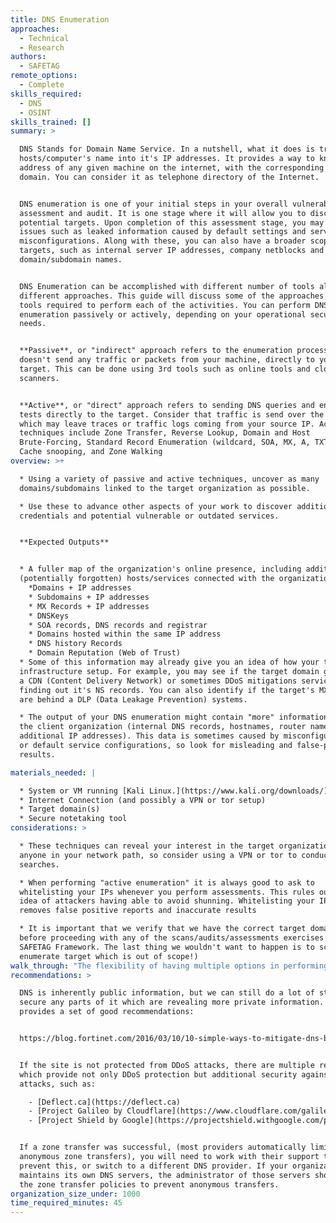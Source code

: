 ```yaml
---
title: DNS Enumeration
approaches:
  - Technical
  - Research
authors:
  - SAFETAG
remote_options:
  - Complete
skills_required:
  - DNS
  - OSINT
skills_trained: []
summary: >

  DNS Stands for Domain Name Service. In a nutshell, what it does is translate
  hosts/computer's name into it's IP addresses. It provides a way to know the IP
  address of any given machine on the internet, with the corresponding URL, or
  domain. You can consider it as telephone directory of the Internet.


  DNS enumeration is one of your initial steps in your overall vulnerability
  assessment and audit. It is one stage where it will allow you to discover more
  potential targets. Upon completion of this assessment stage, you may find
  issues such as leaked information caused by default settings and server
  misconfigurations. Along with these, you can also have a broader scope of
  targets, such as internal server IP addresses, company netblocks and
  domain/subdomain names.


  DNS Enumeration can be accomplished with different number of tools along with
  different approaches. This guide will discuss some of the approaches and the
  tools required to perform each of the activities. You can perform DNS
  enumeration passively or actively, depending on your operational security
  needs.


  **Passive**, or "indirect" approach refers to the enumeration process that
  doesn't send any traffic or packets from your machine, directly to your
  target. This can be done using 3rd tools such as online tools and cloud based
  scanners.


  **Active**, or "direct" approach refers to sending DNS queries and enumeration
  tests directly to the target. Consider that traffic is send over the target
  which may leave traces or traffic logs coming from your source IP. Active
  techniques include Zone Transfer, Reverse Lookup, Domain and Host
  Brute-Forcing, Standard Record Enumeration (wildcard, SOA, MX, A, TXT etc),
  Cache snooping, and Zone Walking
overview: >+

  * Using a variety of passive and active techniques, uncover as many
  domains/subdomains linked to the target organization as possible.

  * Use these to advance other aspects of your work to discover additional
  credentials and potential vulnerable or outdated services.


  **Expected Outputs**


  * A fuller map of the organization's online presence, including additional
  (potentially forgotten) hosts/services connected with the organization.
    *Domains + IP addresses
    * Subdomains + IP addresses
    * MX Records + IP addresses
    * DNSKeys
    * SOA records, DNS records and registrar
    * Domains hosted within the same IP address
    * DNS history Records
    * Domain Reputation (Web of Trust)
  * Some of this information may already give you an idea of how your target's
  infrastructure setup. For example, you may see if the target domain goes into
  a CDN (Content Delivery Network) or sometimes DDoS mitigations services by
  finding out it's NS records. You can also identify if the target's MX records
  are behind a DLP (Data Leakage Prevention) systems.

  * The output of your DNS enumeration might contain "more" information about
  the client organization (internal DNS records, hostnames, router names,
  additional IP addresses). This data is sometimes caused by misconfigured DNS
  or default service configurations, so look for misleading and false-positive
  results.

materials_needed: |

  * System or VM running [Kali Linux.](https://www.kali.org/downloads/)
  * Internet Connection (and possibly a VPN or tor setup)
  * Target domain(s)
  * Secure notetaking tool
considerations: >

  * These techniques can reveal your interest in the target organization to
  anyone in your network path, so consider using a VPN or tor to conduct
  searches.

  * When performing "active enumeration" it is always good to ask to
  whitelisting your IPs whenever you perform assessments. This rules out the
  idea of attackers having able to avoid shunning. Whitelisting your IPs also
  removes false positive reports and inaccurate results

  * It is important that we verify that we have the correct target domain(s)
  before proceeding with any of the scans/audits/assessments exercises within
  SAFETAG Framework. The last thing we wouldn't want to happen is to scan and
  enumerate target which is out of scope!)
walk_through: "The flexibility of having multiple options in performing a DNS enumeration activity is the key for a successful enumeration. As a practice, comparing results can help in assuring that the information we gather is accurate.\n\n\n**A note on DDoS Protection Services** Your investigation may be blocked by DDoS protection services which operate at the DNS level such as Deflect or CloudFlare. [\"CloudFlair\"](https://blog.christophetd.fr/bypassing-cloudflare-using-internet-wide-scan-data/) provides some options in this case, as does tracking DNS and IP history to see if only DNS records changed.\n\nOne way to identify if a website is using DDoS service or not is by investigating it's DNS record. Since that we're working with organizations may not have enough funding to subscribe to a DNS mitigation service, lot's of time you will see them not using DDoS protection.\n\n  - [Into DNS](https://intodns.com)\n\nLooking up ```Server Names``` or your ```A Record``` that points to a particular 3rd party CDN DDoS service such as the following examples:\n\n    - brianna.ns.cloudflare.com (Cloudflare)\n    - toby.ns.cloudflare.com (Cloudflare)\n    - 4k9o.x.incapdns.net (Incapsula)\n    - e3396.dscx.akamaiedge.net (Akamai)\n\nIf these appears on your result, then there's a high probability that your target is behind DDoS service\n\n\n\n**DNS Enumerations Tools:**\n\n| Tools | Description | Type | Technique |\n|-------|------------------------------------------------------|------|------|\n|[Robtex](https://www.robtex.com/)|Gathers public information about IP numbers, domain names, host names, Autonomous systems, routes etc, then indexes the data in a big database and provide free access to that data | Online | Passive |\n|[DNSdumpster](https://dnsdumpster.com/)|Free domain research tool that can discover hosts related to a domain, results with banners for HTTP, FTP, SSH & Telnet |Online | Passive |\n|[CentralOps-Domain Dossier](https://centralops.net/co/)|Investigates domains and IP addresses. Gathers registrant information, DNS records, Network and Domain Whois Records, services scans and traceroutes | Online | Passive |\n|[DNSSEC Analyzer](http://dnssec-debugger.verisignlabs.com/)| Checks for DNSSEC keys managment and configurations records | Online | Passive |\n|[Recon-ng](https://bitbucket.org/LaNMaSteR53/recon-ng)| Automated web reconnaissance framework written in Python. Complete with independent modules, database interaction, built-in convenience functions, interactive help and command completion. | Script | Active |\n[IntoDNS](https://intodns.com/) | IntoDNS checks the health and configuration of your DNS and provides report on MX records too. Provides suggestions to fix and improve findings | Online | Passive |\n|[YougetSignal](https://www.yougetsignal.com/tools/web-sites-on-web-server/)| Helps you find other sites being hosted on a particular IP address, verifying if the target is using a shared hosting service | Online | Passive |\n|[DNSRecon](https://github.com/darkoperator/dnsrecon)|A Python script written by Carlos Perez for conducting DNS reconnaissance. It can enumerate general DNS records, perform zone transfers, perform reverse lookups, and brute-force subdomains among other functions. It will even perform Google scanning, automating the process we discussed in the Using Google to find subdomains section. | Script | Active |\n|[DNSenum](https://github.com/fwaeytens/dnsenum)|multithreaded perl script to enumerate DNS information of a domain and to discover non-contiguous ip blocks.|Script|Online|\n\nSpecific instructions for selected tools/techniques follows:\n\n###### Variant: Passive: Third Party and Online Tools\n\n\nUsing 3rd party and online tools can help an auditor/tester in avoiding his/her machine to generate logs on the target's end. In cases where the target, or partner organization who requests for an audit/assessment has some security devices in place (IDS/IPS, Firewall etc.) Generating logs from your machine/network may result sometimes in our traffic getting blocked due to \"automatic blocking\" features in these security devices/appliances.\n\n**Passive** tools include:\n\n  - [Robtex](https://www.robtex.com)\n  - [DNSDumpster](https://dnsdumpster.com)\n  - [CentralOps Domain Dossier](https://centralops.net/co/DomainDossier.aspx)\n  - [DNSSEC analyzer](http://dnssec-debugger.verisignlabs.com)\n  - [IntoDNS](https://intodns.com)\n  - [YougetSignal Reverse IP Domain Check](https://www.yougetsignal.com/tools/web-sites-on-web-server)\n\n###### Variant: Active: DNSrecon\n\n\nDNSrecon (available in Kali 2017 Release) is a powerful DNS enumeration script that can help and auditor in gathering information during the recon stage. This tool checks all NS records for Zone transfers, enumerate general DNS records for a given domain (MX, SOA, NS, A, AAAA, SPF and TXT). Performs SRV record enumeration and TLD (Top Level Domain) Expansion to name some.\n\nThis exercise will help you in performing some of the DNS enumeration methods using DNSrecon and generate information which you can add to your database to be used for other avenues of testing.\n\nPerform basic DNS enumeration on target:\n\n\t root@kali:~# dnsrecon -d <target domain>\n\nPerform DNS Zone Transfer enumeration:\n\n\t root@kali:~# dnsrecon -d <target.domain> -a\n\t root@kali:~# dnsrecon -d <target.domain> -t axfr\n\nPerform Reverse Lookup:\n\n\t root@kali:~# dnrecon -r <start-IP-to-end-IP>\n\nDomain Brute-Force:\n\n\t root@kali:~# dnsrecon -d <target.domain> -D <namelist> -t brt\n\nCache Snooping:\n\n\t root@kali:~# dnsrecon -t snoop -n Sever -D <Dictionary>\n\nZone Walking:\n\n\t root@kali:~# dnsrecon -d <target.domain> -t zonewalk\n\n###### Variant: Active: DNSenum\n\n\nDNSenum, just like DNSrecon, is a tool designed to analyze DNS information of a specific DNS target. From zone transfer, hostname and subdomain dictionary brute force, reverse lookup service record and standard record query and top level domain name expansion, results are almost identical for both assessment tools.\n\nYou can use DNSenum from the Kali terminal and MSF Console platform as an auxilliary.\n\nTo access DNSenum, simply type the command ```dnsenum```. (You can add ```-h``` for help options.)\n\n ```root@kali:~# dnsenum```\n\nThe table below will help you get started with your DNS enumeration using ```dnsenum``` tool.\n\n| DNS Command | Description |\n|-------------|-------------------------------------------------------|\n|dnsenum -h|Display ```Help``` options|\n|dnsenum ```domain.com```|Performs basic DNS enumeration|\n|dnsenum --enum ```domain.com```|Performs fast enumeration ```(equivalent to --threads 5 -s 15 -w)```|\n|dnsenum -f ```list.txt``` -r <```domain.com```>|Performing hostname and subdomain directory bruteforce using the ```list.txt``` file|\n|dnsenum -f list.txt -s 5 -p 5 ```domain.com```|Enumerate using subdomain list,```(list.txt)``` scrap 5 subdomains ```(-s)```, with 5 Google result pages ```(-p)```|\n|dnsenum -f ```list.txt``` -o ```result.xml``` ```internews.org```|Enumerate target with subdomain list ```(list.exe)```, generates output in XML format ```-o``` |\n\n###### Variant: Active: DNS Zone Transfer\n\nAnonymous individuals online can request the full list of the hostnames on the organizations domain. Responding to zone requests from anyone on the Internet is comparable to providing an inventory of office locations, pending projects and service providers to anyone who asks. As such, it is not inherently dangerous, but it does require that the organization not rely on the assumption that unpublicized URLs are in fact secret.\n\nAn overly permissive domain name service (DNS) provider allows an attacker to enumerate online services that the organization might think are “hidden” because they have not been (intentionally) published. A zone transfer returns all of the hostnames at a particular domain, or “zone.” So, a request for sample.org may return www.sample.org, webmail.sample.org and ftp.sample.org, along with other less obviously guessable targets, such as wordpress-testing.sample.org.\n\nWhile any user should be able to use a name server to look up a hostname and convert it to the corresponding IP address, most well-administered name servers allow full “zone transfer” requests only from a specific list of authorized locations (often themselves subsidiary name servers).\n\nDetermine the authoritative name server(s) for the organization’s primary domain:\n\n```\n$ host -t ns sample.org\nsample.org name server ns1.something.net.\nsample.org name server ns2.something.net.\n```\n\nAttempt a zone transfer on that domain, using that name server:\n\n```\n$ host -l sample.org ns1.something.net\nUsing domain server:\nName: ns1.something.net\nAddress: 256.0.0.1#53\nAliases:\n\nwww.sample.org has address 256.0.0.2\nmail.sample.org has address 256.0.0.3\nwebmail.sample.org has address 256.0.0.4\nftp.sample.org has address 256.0.0.5\nfoo.sample.org has address 256.0.0.6\nbar.sample.org has address 256.0.0.7\n```\n\n\n###### Variant: Active: MX Records\n\nMX, or Mail Exchange, records are required to be public for any domain you wish to receive email through. These records can still reveal sensitive information about an organization's hosting set-up and office software in use through further scanning (see Vulnerability Scanning). MX Records can reveal vulnerable mail servers or information about other services hosted internally. Unless other assessments reveals specific vulnerabilities in e-mail services used, there is no specific action to take. If an orgnization is self-hosting email, it may be advisable to suggest outsourcing that if funds permit. While self-hosted email provides more control and potentially security, managing the security of the server is a complex job. Other mail services can provide some level of protection by being a first-pass check for spam and viruses, and (slightly) reducing the visibility of an organizational mail server.\n\n```\nroot@bt:~# host -t mx sample.org\nsample.org mail is handled by 21 mail.sample.org\n```\n\nDetermine the IP address of the mail server:\n\n```\nroot@bt:~# host mail.sample.org\nmail.sample.org has address 256.0.0.3\n```\n"
recommendations: >

  DNS is inherently public information, but we can still do a lot of steps to
  secure any parts of it which are revealing more private information. Fortinet
  provides a set of good recommendations:


  https://blog.fortinet.com/2016/03/10/10-simple-ways-to-mitigate-dns-based-ddos-attacks


  If the site is not protected from DDoS attacks, there are multiple resources
  which provide not only DDoS protection but additional security against
  attacks, such as:

    - [Deflect.ca](https://deflect.ca)
    - [Project Galileo by Cloudflare](https://www.cloudflare.com/galileo)
    - [Project Shield by Google](https://projectshield.withgoogle.com/public)


  If a zone transfer was successful, (most providers automatically limit
  anonymous zone transfers), you will need to work with their support team to
  prevent this, or switch to a different DNS provider. If your organization
  maintains its own DNS servers, the administrator of those servers should check
  the zone transfer policies to prevent anonymous transfers.
organization_size_under: 1000
time_required_minutes: 45
---
```


